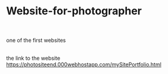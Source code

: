 # Website-for-photographer</br></br>

one of the first websites</br></br>

the link to the website https://photositeend.000webhostapp.com/mySitePortfolio.html
